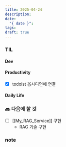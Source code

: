 ```yaml
---
title: 2025-04-24
description: 
date:
  "{ date }": 
tags: 
draft: true
---
```


### TIL
#### Dev


#### Productivity
- [x] todoist 옵시디언에 연결

#### Daily Life


### 🔜 다음에 할 것
- [ ] [[My_RAG_Service]] 구현
	- RAG 기술 구현


### note


